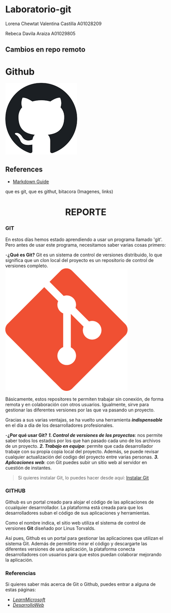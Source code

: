 # Laboratorio-git
Lorena Chewtat
Valentina Castilla A01028209

Rebeca Davila Araiza A01029805

## Cambios en repo remoto
# Github
![Github logo](/Imagenes/logo.png)
## References
- [Markdown Guide](https://www.markdownguide.org/)

que es git, que es githut, bitacora (Imagenes, links)



<div align="center"><h1><strong>REPORTE</strong></h1></div>
<h3>GIT</h3>

En estos días hemos estado aprendiendo a usar un programa llamado 'git'. Pero antes de usar este programa, necesitamos saber varias cosas primero: 

-<strong>¿Qué es Git?</strong>
 Git es un sistema de control de versiones distribuido, lo que significa que un clon local del proyecto es un repositorio de control de versiones completo. 
![Github logo](/Imagenes/logogit.png)


Básicamente, estos repositores te permiten trabajar sin conexión, de forma remota y en colaboración con otros usuarios. Igualmente, sirve para gestionar las diferentes versiones por las que va pasando un proyecto.

Gracias a sus varias ventajas, se ha vuelto una herramienta ***indispensable*** en el día a día de los desarrolladores profesionales. 

-<strong>¿Por qué usar Git?</strong>
***1. Control de versiones de los proyectos***: nos permite saber todos los estados por los que han pasado cada uno de los archivos de un proyecto.
***2. Trabajo en equipo***: permite que cada desarrollador trabaje con su propia copia local del proyecto. Además, se puede revisar cualquier actualización del codigo del proyecto entre varias personas.
***3. Aplicaciones web***: con Git puedes subir un sitio web al servidor en cuestión de instantes.
>Si quieres instalar Git, lo puedes hacer desde aquí: [Instalar Git](https://git-scm.com/downloads)

<h3>GITHUB</h3>

Github es un portal creado para alojar el código de las aplicaciones de ccualquier desarrrollador. La plataforma está creada para que los desarrolladores suban el código de sus aplicaciones y herramientas.

Como el nombre indica, el sitio web utiliza el sistema de control de versiones **Git** diseñado por Linus Torvalds.

Así pues, Github es un portal para gestionar las aplicaciones que utilizan el sistema Git. Además de permitirte mirar el código y descargarte las diferentes versiones de una aplicación, la plataforma conecta desarrolladores con usuarios para que estos puedan colaborar mejorando la aplicación.

<h3> Referencias </h3>
Si quieres saber más acerca de Git o Github, puedes entrar a alguna de estas páginas:

* *[LearnMicrosoft](https://learn.microsoft.com/es-es/devops/develop/git/what-is-git)*
* *[DesarrolloWeb](https://desarrolloweb.com/home/git)*